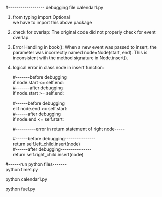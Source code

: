 #------------------ debugging file calendar1.py

1) from typing import Optional  
   we have to import this above package 
2) check for overlap: The original code did not properly check for event overlap.

3) Error Handling in book(): When a new event was passed to insert, the parameter was incorrectly named node=Node(start, end). This is inconsistent with the method signature in Node.insert().

4) logical error in class node in insert function:
   
   #-------before debugging  
   if node.start <= self.end:  
   #-------after debugging  
   if node.start >= self.end:
   
   #------before debugging  
   elif node.end >= self.start:  
   #------after debugging  
   if node.end <= self.start:
   
   #----------error in return statement of right node-----  
   
   #------before debugging---------------  
   return self.left_child.insert(node)  
   #------after debugging---------------  
   return self.right_child.insert(node)  

#------run python files-------  
python time1.py

python calendar1.py

python fuel.py



